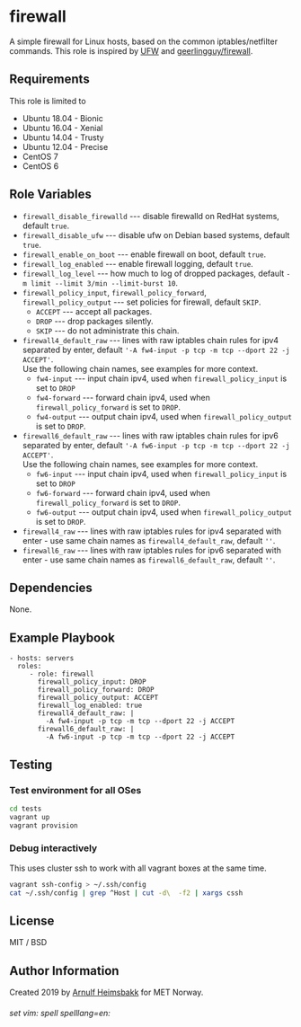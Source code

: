 firewall
=========

A simple firewall for Linux hosts, based on the common iptables/netfilter commands. This role is inspired by [UFW](https://en.wikipedia.org/wiki/Uncomplicated_Firewall "Uncomplicated Firewall") and [geerlingguy/firewall](https://github.com/geerlingguy/ansible-role-firewall).

Requirements
------------

This role is limited to

* Ubuntu 18.04 - Bionic
* Ubuntu 16.04 - Xenial
* Ubuntu 14.04 - Trusty
* Ubuntu 12.04 - Precise
* CentOS 7
* CentOS 6

Role Variables
--------------

* `firewall_disable_firewalld` --- disable firewalld on RedHat systems, default `true`.
* `firewall_disable_ufw` --- disable ufw on Debian based systems, default `true`.
* `firewall_enable_on_boot` --- enable firewall on boot, default `true`.
* `firewall_log_enabled` --- enable firewall logging, default `true`.
* `firewall_log_level` --- how much to log of dropped packages, default `-m limit --limit 3/min --limit-burst 10`.
* `firewall_policy_input`, `firewall_policy_forward`, `firewall_policy_output` --- set policies for firewall, default `SKIP`.
  * `ACCEPT` --- accept all packages.
  * `DROP` --- drop packages silently.
  * `SKIP` --- do not administrate this chain.
* `firewall4_default_raw` --- lines with raw iptables chain rules for ipv4 separated by enter, default `'-A fw4-input -p tcp -m tcp --dport 22 -j ACCEPT'`.  
    Use the following chain names, see examples for more context.
    * `fw4-input` --- input chain ipv4, used when `firewall_policy_input` is set to `DROP`
    * `fw4-forward` --- forward chain ipv4, used when `firewall_policy_forward` is set to `DROP`.
    * `fw4-output` --- output chain ipv4, used when `firewall_policy_output` is set to `DROP`.
* `firewall6_default_raw` --- lines with raw iptables chain rules for ipv6 separated by enter, default `'-A fw6-input -p tcp -m tcp --dport 22 -j ACCEPT'`.  
    Use the following chain names, see examples for more context.
    * `fw6-input` --- input chain ipv4, used when `firewall_policy_input` is set to `DROP`
    * `fw6-forward` --- forward chain ipv4, used when `firewall_policy_forward` is set to `DROP`.
    * `fw6-output` --- output chain ipv4, used when `firewall_policy_output` is set to `DROP`.
* `firewall4_raw` --- lines with raw iptables rules for ipv4 separated with enter - use same chain names as `firewall4_default_raw`, default `''`.
* `firewall6_raw` --- lines with raw iptables rules for ipv6 separated with enter - use same chain names as `firewall6_default_raw`, default `''`.


Dependencies
------------

None.

Example Playbook
----------------

    - hosts: servers
      roles:
         - role: firewall
           firewall_policy_input: DROP
           firewall_policy_forward: DROP
           firewall_policy_output: ACCEPT
           firewall_log_enabled: true
           firewall4_default_raw: |
             -A fw4-input -p tcp -m tcp --dport 22 -j ACCEPT
           firewall6_default_raw: |
             -A fw6-input -p tcp -m tcp --dport 22 -j ACCEPT

Testing
-------

### Test environment for all OSes

```bash
cd tests
vagrant up
vagrant provision
```

### Debug interactively

This uses cluster ssh to work with all vagrant boxes at the same time.

```bash
vagrant ssh-config > ~/.ssh/config
cat ~/.ssh/config | grep ^Host | cut -d\  -f2 | xargs cssh
```

License
-------

MIT / BSD

Author Information
------------------

Created 2019 by [Arnulf Heimsbakk](mailto:arnulf.heimsbakk@met.no) for MET Norway.

###### set vim: spell spelllang=en:
